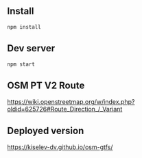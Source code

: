 ## Install
```bash
npm install
```

## Dev server
```bash
npm start
```

## OSM PT V2 Route

https://wiki.openstreetmap.org/w/index.php?oldid=625726#Route_Direction_/_Variant


## Deployed version

https://kiselev-dv.github.io/osm-gtfs/